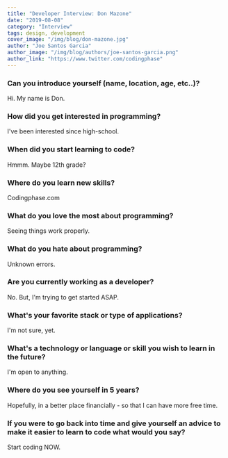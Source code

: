 ```yaml
---
title: "Developer Interview: Don Mazone"
date: "2019-08-08"
category: "Interview"
tags: design, development
cover_image: "/img/blog/don-mazone.jpg"
author: "Joe Santos Garcia"
author_image: "/img/blog/authors/joe-santos-garcia.png"
author_link: "https://www.twitter.com/codingphase"
---
```


### Can you introduce yourself (name, location, age, etc..)?

Hi. My name is Don.

### How did you get interested in programming?

I've been interested since high-school.

### When did you start learning to code?

Hmmm. Maybe 12th grade?

### Where do you learn new skills?

Codingphase.com

### What do you love the most about programming?

Seeing things work properly.

### What do you hate about programming?

Unknown errors.

### Are you currently working as a developer?

No. But, I'm trying to get started ASAP.

### What's your favorite stack or type of applications?

I'm not sure, yet.

### What's a technology or language or skill you wish to learn in the future?

I'm open to anything.

### Where do you see yourself in 5 years?

Hopefully, in a better place financially - so that I can have more free time.

### If you were to go back into time and give yourself an advice to make it easier to learn to code what would you say?

Start coding NOW.
